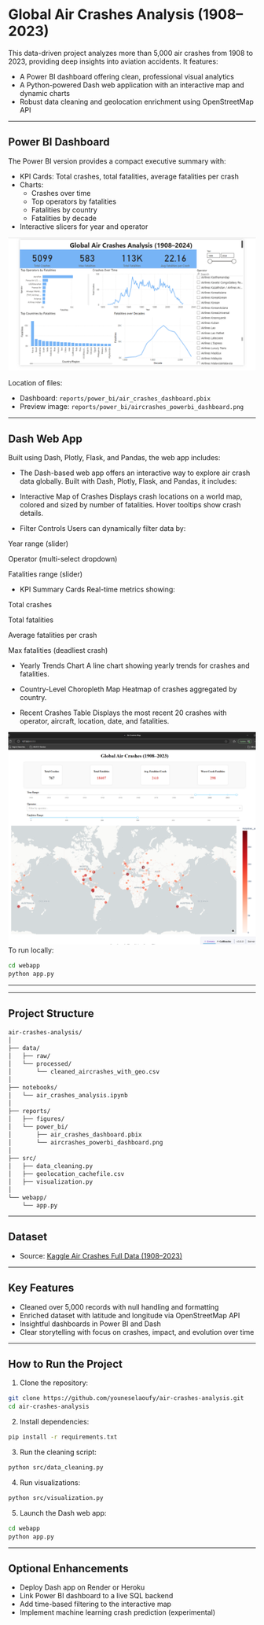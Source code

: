 
# Global Air Crashes Analysis (1908–2023)

This data-driven project analyzes more than 5,000 air crashes from 1908 to 2023, providing deep insights into aviation accidents. It features:

  
- A Power BI dashboard offering clean, professional visual analytics  
- A Python-powered Dash web application with an interactive map and dynamic charts
- Robust data cleaning and geolocation enrichment using OpenStreetMap API

---

## Power BI Dashboard

The Power BI version provides a compact executive summary with:

- KPI Cards: Total crashes, total fatalities, average fatalities per crash
- Charts:  
  - Crashes over time  
  - Top operators by fatalities  
  - Fatalities by country  
  - Fatalities by decade
- Interactive slicers for year and operator

![Power BI Dashboard](reports/power_bi/aircrashes_powerbi_dashboard.png)


Location of files:

- Dashboard: `reports/power_bi/air_crashes_dashboard.pbix`
- Preview image: `reports/power_bi/aircrashes_powerbi_dashboard.png`

---

## Dash Web App

Built using Dash, Plotly, Flask, and Pandas, the web app includes:


- The Dash-based web app offers an interactive way to explore air crash data globally. Built with Dash, Plotly, Flask, and Pandas, it includes:

- Interactive Map of Crashes
Displays crash locations on a world map, colored and sized by number of fatalities. Hover tooltips show crash details.

- Filter Controls
Users can dynamically filter data by:

Year range (slider)

Operator (multi-select dropdown)

Fatalities range (slider)

- KPI Summary Cards
Real-time metrics showing:

Total crashes

Total fatalities

Average fatalities per crash

Max fatalities (deadliest crash)

- Yearly Trends Chart
A line chart showing yearly trends for crashes and fatalities.

- Country-Level Choropleth Map
Heatmap of crashes aggregated by country.

- Recent Crashes Table
Displays the most recent 20 crashes with operator, aircraft, location, date, and fatalities.

![Dash App](reports/web/map.png)
To run locally:

```bash
cd webapp
python app.py
```

---


---

## Project Structure

```
air-crashes-analysis/
│
├── data/
│   ├── raw/                         
│   └── processed/                   
│       └── cleaned_aircrashes_with_geo.csv
│
├── notebooks/
│   └── air_crashes_analysis.ipynb  
│
├── reports/
│   ├── figures/                     
│   └── power_bi/
│       ├── air_crashes_dashboard.pbix
│       └── aircrashes_powerbi_dashboard.png
│
├── src/
│   ├── data_cleaning.py            
│   ├── geolocation_cachefile.csv   
│   ├── visualization.py            
│
└── webapp/
    └── app.py                      
```

---

## Dataset

- Source: [Kaggle Air Crashes Full Data (1908–2023)](https://www.kaggle.com/datasets/jogwums/air-crashes-full-data-1908-2023)

---

## Key Features

- Cleaned over 5,000 records with null handling and formatting
- Enriched dataset with latitude and longitude via OpenStreetMap API
- Insightful dashboards in Power BI and Dash
- Clear storytelling with focus on crashes, impact, and evolution over time

---

## How to Run the Project

1. Clone the repository:

```bash
git clone https://github.com/youneselaoufy/air-crashes-analysis.git
cd air-crashes-analysis
```

2. Install dependencies:

```bash
pip install -r requirements.txt
```

3. Run the cleaning script:

```bash
python src/data_cleaning.py
```

4. Run visualizations:

```bash
python src/visualization.py
```

5. Launch the Dash web app:

```bash
cd webapp
python app.py
```

---

## Optional Enhancements

- Deploy Dash app on Render or Heroku
- Link Power BI dashboard to a live SQL backend
- Add time-based filtering to the interactive map
- Implement machine learning crash prediction (experimental)
